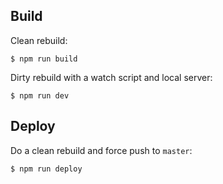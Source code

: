 ## Build

Clean rebuild:

```
$ npm run build
```

Dirty rebuild with a watch script and local server:

```
$ npm run dev
```

## Deploy

Do a clean rebuild and force push to `master`:

```
$ npm run deploy
```

